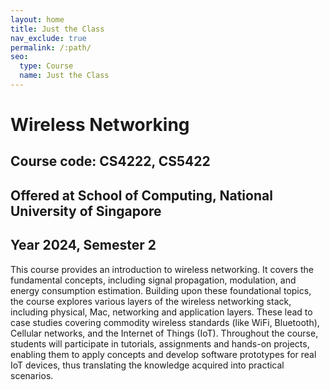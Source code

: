 ```yaml
---
layout: home
title: Just the Class
nav_exclude: true
permalink: /:path/
seo:
  type: Course
  name: Just the Class
---
```


# Wireless Networking
## Course code: CS4222, CS5422
## Offered at School of Computing, National University of Singapore 
## Year 2024, Semester 2

This course provides an introduction to wireless networking. It covers the fundamental concepts, including signal propagation, modulation, and energy consumption estimation. Building upon these foundational topics, the course explores various layers of the wireless networking stack, including physical, Mac, networking and application layers. These lead to case studies covering commodity wireless standards (like WiFi, Bluetooth), Cellular networks, and the Internet of Things (IoT). Throughout the course, students will participate in tutorials, assignments and hands-on projects, enabling them to apply concepts and develop software prototypes for real IoT devices, thus translating the knowledge acquired into practical scenarios. 
